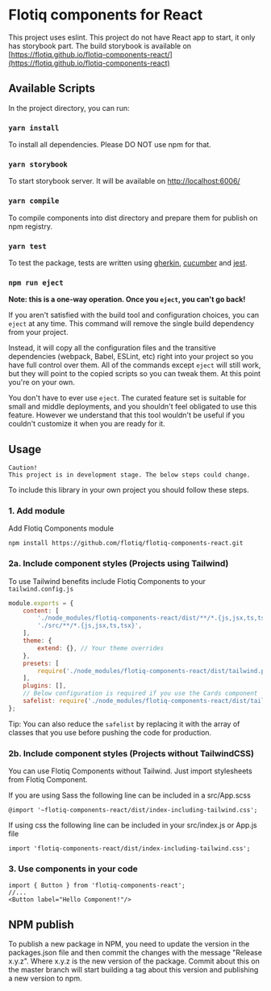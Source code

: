 # Flotiq components for React

This project uses eslint. This project do not have React app to start, it only has storybook part.
The build storybook is available on [https://flotiq.github.io/flotiq-components-react/](https://flotiq.github.io/flotiq-components-react)

## Available Scripts

In the project directory, you can run:

### `yarn install`

To install all dependencies. Please DO NOT use npm for that.

### `yarn storybook`

To start storybook server. It will be available on [http://localhost:6006/](http://localhost:6006/)

### `yarn compile`

To compile components into dist directory and prepare them for publish on npm registry.

### `yarn test`

To test the package, tests are written using [gherkin](https://cucumber.io/docs/gherkin/reference/), [cucumber](https://cucumber.io/) and [jest](https://www.npmjs.com/package/jest-cucumber).

### `npm run eject`

**Note: this is a one-way operation. Once you `eject`, you can't go back!**

If you aren't satisfied with the build tool and configuration choices, you can `eject` at any time. This command will remove the single build dependency from your project.

Instead, it will copy all the configuration files and the transitive dependencies (webpack, Babel, ESLint, etc) right into your project so you have full control over them. All of the commands except `eject` will still work, but they will point to the copied scripts so you can tweak them. At this point you're on your own.

You don't have to ever use `eject`. The curated feature set is suitable for small and middle deployments, and you shouldn't feel obligated to use this feature. However we understand that this tool wouldn't be useful if you couldn't customize it when you are ready for it.

## Usage

```
Caution!
This project is in development stage. The below steps could change.
```

To include this library in your own project you should follow these steps.

### 1. Add module

Add Flotiq Components module
```
npm install https://github.com/flotiq/flotiq-components-react.git
```

### 2a. Include component styles (Projects using Tailwind)

To use Tailwind benefits include Flotiq Components to your `tailwind.config.js`

```js
module.exports = {
    content: [
        './node_modules/flotiq-components-react/dist/**/*.{js,jsx,ts,tsx}', // Flotiq Components location
        './src/**/*.{js,jsx,ts,tsx}',
    ],
    theme: {
        extend: {}, // Your theme overrides
    },
    presets: [
        require('./node_modules/flotiq-components-react/dist/tailwind.preset'), // Flotiq Component theme presets
    ],
    plugins: [],
    // Below configuration is required if you use the Cards component
    safelist: require('./node_modules/flotiq-components-react/dist/tailwind.safelist'),
};
```

Tip: You can also reduce the `safelist` by replacing it with the array of classes that you use before pushing the code for production.

### 2b. Include component styles (Projects without TailwindCSS)

You can use Flotiq Components without Tailwind. Just import stylesheets from Flotiq Component.

If you are using Sass the following line can be included in a src/App.scss
```
@import '~flotiq-components-react/dist/index-including-tailwind.css';
```

If using css the following line can be included in your src/index.js or App.js file
```
import 'flotiq-components-react/dist/index-including-tailwind.css';
```


### 3. Use components in your code

```
import { Button } from 'flotiq-components-react';
//...
<Button label="Hello Component!"/>
```

## NPM publish

To publish a new package in NPM, you need to update the version in the packages.json file and then commit the changes with the message "Release x.y.z".
Where x.y.z is the new version of the package.
Commit about this on the master branch will start building a tag about this version and publishing a new version to npm.



